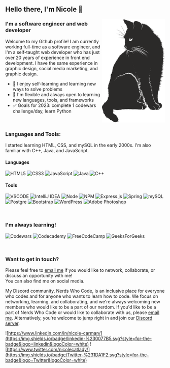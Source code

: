 ## Hello there, I'm Nicole 👋
<img src="cat-g2d576efc8_1280.png" align=right width=200 height=auto alt="A vector image of a black cat">

### I'm a software engineer and web developer
Welcome to my Github profile! I am currently working full-time as a software engineer, and I'm a self-taught web developer who has just over 20 years of experience in front end development. I have the same experience in graphic design, social media marketing, and graphic design.

- :open_book: I enjoy self-learning and learning new ways to solve problems
- :briefcase: I'm flexible and always open to learning new languages, tools, and frameworks
- :white_check_mark: Goals for 2023: complete 1 codewars challenge/day, learn Python

<p>&nbsp;</p>

### Languages and Tools:
I started learning HTML, CSS, and mySQL in the early 2000s. I'm also familiar with C++, Java, and JavaScript.


#### Languages
![HTML5](https://img.shields.io/badge/html5-%23E34F26.svg?style=for-the-badge&logo=html5&logoColor=white)   ![CSS3](https://img.shields.io/badge/css3-%231572B6.svg?style=for-the-badge&logo=css3&logoColor=white)   ![JavaScript](https://img.shields.io/badge/javascript-%23323330.svg?style=for-the-badge&logo=javascript&logoColor=%23F7DF1E)   ![Java](https://img.shields.io/badge/java-%23ED8B00.svg?style=for-the-badge&logo=java&logoColor=white)   ![C++](https://img.shields.io/badge/c++-%2300599C.svg?style=for-the-badge&logo=c%2B%2B&logoColor=white)


#### Tools
![VSCODE](https://img.shields.io/badge/VSCode-0078D4?style=for-the-badge&logo=visual%20studio%20code&logoColor=white)   ![IntelliJ IDEA](https://img.shields.io/badge/IntelliJIDEA-000000.svg?style=for-the-badge&logo=intellij-idea&logoColor=white)   ![Node](https://img.shields.io/badge/Node.js-339933?style=for-the-badge&logo=nodedotjs&logoColor=white)   ![NPM](https://img.shields.io/badge/NPM-%23000000.svg?style=for-the-badge&logo=npm&logoColor=white)   ![Express.js](https://img.shields.io/badge/express.js-%23404d59.svg?style=for-the-badge&logo=express&logoColor=%2361DAFB)   ![Spring](https://img.shields.io/badge/spring-%236DB33F.svg?style=for-the-badge&logo=spring&logoColor=white)   ![mySQL](https://img.shields.io/badge/MySQL-005C84?style=for-the-badge&logo=mysql&logoColor=white)   ![Postgre](https://img.shields.io/badge/PostgreSQL-316192?style=for-the-badge&logo=postgresql&logoColor=white)   ![Bootstrap](https://img.shields.io/badge/bootstrap-%23563D7C.svg?style=for-the-badge&logo=bootstrap&logoColor=white)   ![WordPress](https://img.shields.io/badge/WordPress-%23117AC9.svg?style=for-the-badge&logo=WordPress&logoColor=white)   ![Adobe Photoshop](https://img.shields.io/badge/adobe%20photoshop-%2331A8FF.svg?style=for-the-badge&logo=adobe%20photoshop&logoColor=wh![Bootstrap](https://img.shields.io/badge/bootstrap-%23563D7C.svg?style=for-the-badge&logo=bootstrap&logoColor=white)ite)

<p>&nbsp;</p>

### I'm always learning!
![Codewars](https://img.shields.io/badge/Codewars-B1361E?style=for-the-badge&logo=codewars&logoColor=grey)
![Codecademy](https://img.shields.io/badge/Codecademy-FFF0E5?style=for-the-badge&logo=codecademy&logoColor=1F243A)   ![FreeCodeCamp](https://img.shields.io/badge/Freecodecamp-%23123.svg?&style=for-the-badge&logo=freecodecamp&logoColor=green)   ![GeeksForGeeks](https://img.shields.io/badge/GeeksforGeeks-gray?style=for-the-badge&logo=geeksforgeeks&logoColor=35914c)

<p>&nbsp;</p>

### Want to get in touch?
Please feel free to [email me](mailto:nicolecarman90@outlook.com) if you would like to network, collaborate, or discuss an opportunity with me!<br>
You can also find me on social media.

My Discord community, Nerds Who Code, is an inclusive place for everyone who codes and for anyone who wants to learn how to code. We focus on networking, learning, and collaborating, and we're always welcoming new members who would like to be a part of our nerdom. If you'd like to be a part of Nerds Who Code or would like to collaborate with us, please [email me](mailto:nicolecarman90@outlook.com). Alternatively, you're welcome to jump right in and join our [Discord server](https://discord.gg/haUuvNnhTg).

![https://www.linkedin.com/in/nicole-carman/](https://img.shields.io/badge/linkedin-%230077B5.svg?style=for-the-badge&logo=linkedin&logoColor=white)   ![https://www.twitter.com/nicolecatlady/](https://img.shields.io/badge/Twitter-%231DA1F2.svg?style=for-the-badge&logo=Twitter&logoColor=white)
